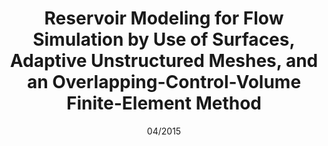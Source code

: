 ---
title: Reservoir Modeling for Flow Simulation by Use of Surfaces, Adaptive Unstructured Meshes, and an Overlapping-Control-Volume Finite-Element Method
authors: M.D. Jackson, <strong>J.R. Percival</strong>, P. Mostaghimi, B. Tollit, D. Pavlidis, C.C. Pain, J. Gomes, A.H. Elsheikh, P. Salinas, A. Muggeridge and M. Blunt
journal: SPE Reservoir Evaluation & Engineering  
paper-url: https://www.onepetro.org/journal-paper/SPE-163633-PA
date: 04/2015
---